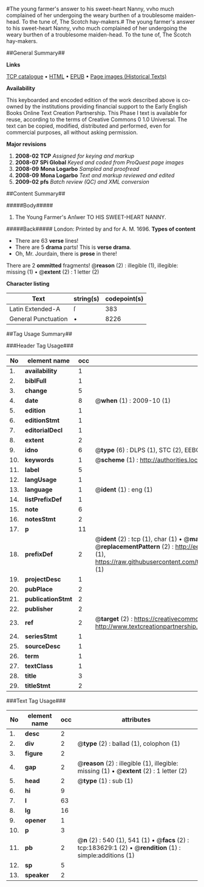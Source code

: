 #The young farmer's answer to his sweet-heart Nanny, vvho much complained of her undergoing the weary burthen of a troublesome maiden-head. To the tune of, The Scotch hay-makers.#
The young farmer's answer to his sweet-heart Nanny, vvho much complained of her undergoing the weary burthen of a troublesome maiden-head. To the tune of, The Scotch hay-makers.

##General Summary##

**Links**

[TCP catalogue](http://www.ota.ox.ac.uk/tcp/)  • 
[HTML](http://tei.it.ox.ac.uk/tcp/Texts-HTML/free/B06/B06768.html)  • 
[EPUB](http://tei.it.ox.ac.uk/tcp/Texts-EPUB/free/B06/B06768.epub) • 
[Page images (Historical Texts)](https://data.historicaltexts.jisc.ac.uk/view?pubId=eebo-99887962e&pageId=eebo-99887962e-183629-1)

**Availability**

This keyboarded and encoded edition of the
	       work described above is co-owned by the institutions
	       providing financial support to the Early English Books
	       Online Text Creation Partnership. This Phase I text is
	       available for reuse, according to the terms of Creative
	       Commons 0 1.0 Universal. The text can be copied,
	       modified, distributed and performed, even for
	       commercial purposes, all without asking permission.

**Major revisions**

1. __2008-02__ __TCP__ *Assigned for keying and markup*
1. __2008-07__ __SPi Global__ *Keyed and coded from ProQuest page images*
1. __2008-09__ __Mona Logarbo__ *Sampled and proofread*
1. __2008-09__ __Mona Logarbo__ *Text and markup reviewed and edited*
1. __2009-02__ __pfs__ *Batch review (QC) and XML conversion*

##Content Summary##

#####Body#####

1. The Young Farmer's Anſwer TO HIS SWEET-HEART NANNY.

#####Back#####
London: Printed by and for A. M. 1696.
**Types of content**

  * There are 63 **verse** lines!
  * There are 5 **drama** parts! This is **verse drama**.
  * Oh, Mr. Jourdain, there is **prose** in there!

There are 2 **ommitted** fragments! 
 @__reason__ (2) : illegible (1), illegible: missing (1)  •  @__extent__ (2) : 1 letter (2)

**Character listing**


|Text|string(s)|codepoint(s)|
|---|---|---|
|Latin Extended-A|ſ|383|
|General Punctuation|•|8226|

##Tag Usage Summary##

###Header Tag Usage###

|No|element name|occ|attributes|
|---|---|---|---|
|1.|__availability__|1||
|2.|__biblFull__|1||
|3.|__change__|5||
|4.|__date__|8| @__when__ (1) : 2009-10 (1)|
|5.|__edition__|1||
|6.|__editionStmt__|1||
|7.|__editorialDecl__|1||
|8.|__extent__|2||
|9.|__idno__|6| @__type__ (6) : DLPS (1), STC (2), EEBO-CITATION (1), PROQUEST (1), VID (1)|
|10.|__keywords__|1| @__scheme__ (1) : http://authorities.loc.gov/ (1)|
|11.|__label__|5||
|12.|__langUsage__|1||
|13.|__language__|1| @__ident__ (1) : eng (1)|
|14.|__listPrefixDef__|1||
|15.|__note__|6||
|16.|__notesStmt__|2||
|17.|__p__|11||
|18.|__prefixDef__|2| @__ident__ (2) : tcp (1), char (1)  •  @__matchPattern__ (2) : ([0-9\-]+):([0-9IVX]+) (1), (.+) (1)  •  @__replacementPattern__ (2) : http://eebo.chadwyck.com/downloadtiff?vid=$1&page=$2 (1), https://raw.githubusercontent.com/textcreationpartnership/Texts/master/tcpchars.xml#$1 (1)|
|19.|__projectDesc__|1||
|20.|__pubPlace__|2||
|21.|__publicationStmt__|2||
|22.|__publisher__|2||
|23.|__ref__|2| @__target__ (2) : https://creativecommons.org/publicdomain/zero/1.0/ (1), http://www.textcreationpartnership.org/docs/. (1)|
|24.|__seriesStmt__|1||
|25.|__sourceDesc__|1||
|26.|__term__|1||
|27.|__textClass__|1||
|28.|__title__|3||
|29.|__titleStmt__|2||


###Text Tag Usage###

|No|element name|occ|attributes|
|---|---|---|---|
|1.|__desc__|2||
|2.|__div__|2| @__type__ (2) : ballad (1), colophon (1)|
|3.|__figure__|2||
|4.|__gap__|2| @__reason__ (2) : illegible (1), illegible: missing (1)  •  @__extent__ (2) : 1 letter (2)|
|5.|__head__|2| @__type__ (1) : sub (1)|
|6.|__hi__|9||
|7.|__l__|63||
|8.|__lg__|16||
|9.|__opener__|1||
|10.|__p__|3||
|11.|__pb__|2| @__n__ (2) : 540 (1), 541 (1)  •  @__facs__ (2) : tcp:183629:1 (2)  •  @__rendition__ (1) : simple:additions (1)|
|12.|__sp__|5||
|13.|__speaker__|2||
